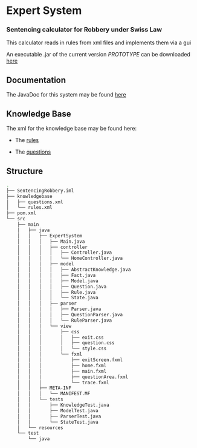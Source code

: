 # Expert System

### Sentencing calculator for Robbery under Swiss Law

This calculator reads in rules from xml files and implements them via a gui

An executable .jar of the current version _PROTOTYPE_ can be downloaded [here](https://github.com/timjchandler/ExpertSystem/blob/main/SentencingRobbery-PROTOTYPE.jar)

## Documentation

The JavaDoc for this system may be found [here](https://timjchandler.github.io/ExpertSystem/JavaDoc/overview-summary.html)

## Knowledge Base

The xml for the knowledge base may be found here:

+ The [rules](https://timjchandler.github.io/ExpertSystem/SentencingRobbery/knowledgebase/rules.xml)

+ The [questions](https://timjchandler.github.io/ExpertSystem/SentencingRobbery/knowledgebase/questions.xml)


## Structure

```bash
.
├── SentencingRobbery.iml
├── knowledgebase
│   ├── questions.xml
│   └── rules.xml
├── pom.xml
└── src
    ├── main
    │   ├── java
    │   │   ├── ExpertSystem
    │   │   │   ├── Main.java
    │   │   │   ├── controller
    │   │   │   │   ├── Controller.java
    │   │   │   │   └── HomeController.java
    │   │   │   ├── model
    │   │   │   │   ├── AbstractKnowledge.java
    │   │   │   │   ├── Fact.java
    │   │   │   │   ├── Model.java
    │   │   │   │   ├── Question.java
    │   │   │   │   ├── Rule.java
    │   │   │   │   └── State.java
    │   │   │   ├── parser
    │   │   │   │   ├── Parser.java
    │   │   │   │   ├── QuestionParser.java
    │   │   │   │   └── RuleParser.java
    │   │   │   └── view
    │   │   │       ├── css
    │   │   │       │   ├── exit.css
    │   │   │       │   ├── question.css
    │   │   │       │   └── style.css
    │   │   │       └── fxml
    │   │   │           ├── exitScreen.fxml
    │   │   │           ├── home.fxml
    │   │   │           ├── main.fxml
    │   │   │           ├── questionArea.fxml
    │   │   │           └── trace.fxml
    │   │   ├── META-INF
    │   │   │   └── MANIFEST.MF
    │   │   └── tests
    │   │       ├── KnowledgeTest.java
    │   │       ├── ModelTest.java
    │   │       ├── ParserTest.java
    │   │       └── StateTest.java
    │   └── resources
    └── test
        └── java
            
```
